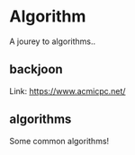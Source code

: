 # Algorithm

A jourey to algorithms..

## backjoon

Link: https://www.acmicpc.net/

## algorithms

Some common algorithms!